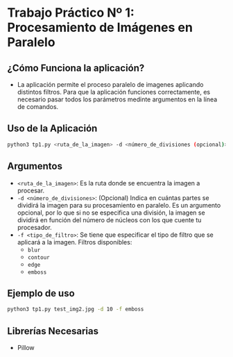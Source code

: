 # Trabajo Práctico Nº 1: Procesamiento de Imágenes en Paralelo

## ¿Cómo Funciona la aplicación?
- La aplicación permite el proceso paralelo de imagenes aplicando distintos filtros. Para que la aplicación funciones correctamente, es necesario pasar todos los parámetros medinte argumentos en la línea de comandos. 

## Uso de la Aplicación
```bash
python3 tp1.py <ruta_de_la_imagen> -d <número_de_divisiones (opcional)> -f <tipo_de_filtro>
```

## Argumentos
- `<ruta_de_la_imagen>`: Es la ruta donde se encuentra la imagen a procesar.
- `-d <número_de_divisiones>`: (Opcional) Indica en cuántas partes se dividirá la imagen para su procesamiento en paralelo. Es un argumento opcional, por lo que si no se especifica una división, la imagen se dividirá en función del número de núcleos con los que cuente tu procesador.
- `-f <tipo_de_filtro>`: Se tiene que especificar el tipo de filtro que se aplicará a la imagen. Filtros disponibles:
    - `blur`
    - `contour`
    - `edge`
    - `emboss`

## Ejemplo de uso
```bash
python3 tp1.py test_img2.jpg -d 10 -f emboss
```

## Librerías Necesarias
- Pillow <pip3 install pillow> 